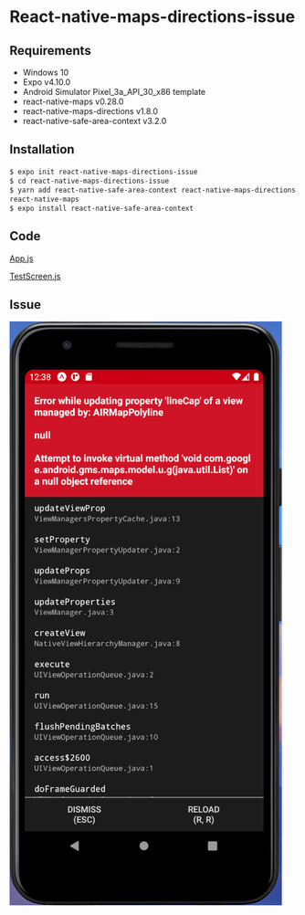 # React-native-maps-directions-issue

## Requirements

- Windows 10
- Expo v4.10.0
- Android Simulator Pixel_3a_API_30_x86 template
- react-native-maps v0.28.0
- react-native-maps-directions v1.8.0
- react-native-safe-area-context v3.2.0

## Installation

```
$ expo init react-native-maps-directions-issue
$ cd react-native-maps-directions-issue
$ yarn add react-native-safe-area-context react-native-maps-directions  react-native-maps
$ expo install react-native-safe-area-context
```

## Code

[App.js](./App.js)

[TestScreen.js](./TestScreen.js)

## Issue

![Android Simulator](./assets/android.png)
